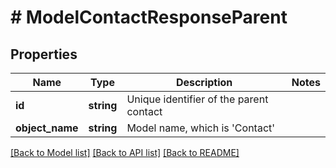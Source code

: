 # # ModelContactResponseParent

## Properties

Name | Type | Description | Notes
------------ | ------------- | ------------- | -------------
**id** | **string** | Unique identifier of the parent contact |
**object_name** | **string** | Model name, which is &#39;Contact&#39; |

[[Back to Model list]](../../README.md#models) [[Back to API list]](../../README.md#endpoints) [[Back to README]](../../README.md)
